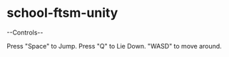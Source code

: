 # school-ftsm-unity

--Controls--

Press "Space" to Jump.
Press "Q" to Lie Down.
"WASD" to move around.
